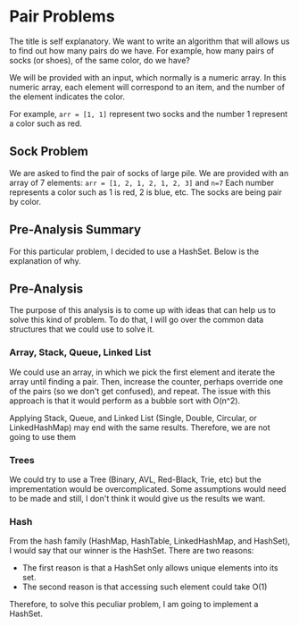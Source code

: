 # Pair Problems

The title is self explanatory. We want to write an algorithm 
that will allows us to find out how many pairs do we have.
For example, how many pairs of socks (or shoes), of the same color, do we have?

We will be provided with an input, which normally is a numeric array.
In this numeric array, each element will correspond to an item, and 
the number of the element indicates the color.

For example, `arr = [1, 1]` represent two socks and the number 1 represent a color such as red.

## Sock Problem

We are asked to find the pair of socks of large pile.
We are provided with an array of 7 elements: `arr = [1, 2, 1, 2, 1, 2, 3]` and `n=7`
Each number represents a color such as 1 is red, 2 is blue, etc.
The socks are being pair by color.

## Pre-Analysis Summary

For this particular problem, I decided to use a HashSet. Below is the explanation of why.

## Pre-Analysis

The purpose of this analysis is to come up with ideas that can help us to solve this kind of problem.
To do that, I will go over the common data structures that we could use to solve it.

### Array, Stack, Queue, Linked List

We could use an array, in which we pick the first element and iterate the array until finding a pair.
Then, increase the counter, perhaps override one of the pairs (so we don't get confused), and repeat.
The issue with this approach is that it would perform as a bubble sort with O(n^2).

Applying Stack, Queue, and Linked List (Single, Double, Circular, or LinkedHashMap) may end with the same results.
Therefore, we are not going to use them

### Trees

We could try to use a Tree (Binary, AVL, Red-Black, Trie, etc) but the imprementation would be overcomplicated.
Some assumptions would need to be made and still, I don't think it would give us the results we want.

### Hash

From the hash family (HashMap, HashTable, LinkedHashMap, and HashSet), I would say that our winner is the HashSet.
There are two reasons:

* The first reason is that a HashSet only allows unique elements into its set.
* The second reason is that accessing such element could take O(1) 

Therefore, to solve this peculiar problem, I am going to implement a HashSet.

